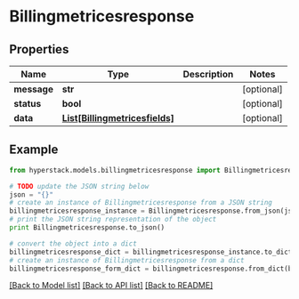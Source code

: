 # Billingmetricesresponse


## Properties

Name | Type | Description | Notes
------------ | ------------- | ------------- | -------------
**message** | **str** |  | [optional] 
**status** | **bool** |  | [optional] 
**data** | [**List[Billingmetricesfields]**](Billingmetricesfields.md) |  | [optional] 

## Example

```python
from hyperstack.models.billingmetricesresponse import Billingmetricesresponse

# TODO update the JSON string below
json = "{}"
# create an instance of Billingmetricesresponse from a JSON string
billingmetricesresponse_instance = Billingmetricesresponse.from_json(json)
# print the JSON string representation of the object
print Billingmetricesresponse.to_json()

# convert the object into a dict
billingmetricesresponse_dict = billingmetricesresponse_instance.to_dict()
# create an instance of Billingmetricesresponse from a dict
billingmetricesresponse_form_dict = billingmetricesresponse.from_dict(billingmetricesresponse_dict)
```
[[Back to Model list]](../README.md#documentation-for-models) [[Back to API list]](../README.md#documentation-for-api-endpoints) [[Back to README]](../README.md)


